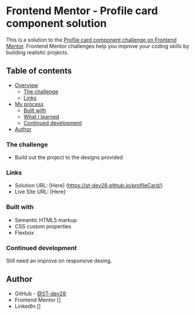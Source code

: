 # Frontend Mentor - Profile card component solution

This is a solution to the [Profile card component challenge on Frontend Mentor](https://www.frontendmentor.io/challenges/profile-card-component-cfArpWshJ). Frontend Mentor challenges help you improve your coding skills by building realistic projects.

## Table of contents

- [Overview](#overview)
  - [The challenge](#the-challenge)
  - [Links](#links)
- [My process](#my-process)
  - [Built with](#built-with)
  - [What I learned](#what-i-learned)
  - [Continued development](#continued-development)
- [Author](#author)

### The challenge

- Build out the project to the designs provided

### Links

- Solution URL: [Here] (https://st-dev28.github.io/profileCard/)
- Live Site URL: [Here]

### Built with

- Semantic HTML5 markup
- CSS custom properties
- Flexbox

### Continued development

Still need an improve on responsive desing.

## Author

- GitHub - [@ST-dev28](https://github.com/ST-dev28)
- Frontend Mentor []
- LinkedIn []
